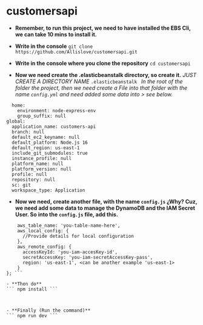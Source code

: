 # customersapi

- **Remember, to run this project, we need to have installed the EBS Cli, we can take 10 mins to install it.**

- **Write in the console**
``` git clone https://github.com/Allislove/customersapi.git ```

- **Write in the console where you clone the repository**
``` cd customersapi ```

- **Now we need create the .elasticbeanstalk directory, so create it.**
 *JUST CREATE A DIRECTORY NAME* ```.elasticbeanstalk ``` *In the root of the folder the project, then we need create a File into that folder with the name ```config.yml``` and need added some data into > see below.*

``` branch-defaults:
  home:
    environment: node-express-env
    group_suffix: null
global:
  application_name: customers-api
  branch: null
  default_ec2_keyname: null
  default_platform: Node.js 16
  default_region: us-east-1
  include_git_submodules: true
  instance_profile: null
  platform_name: null
  platform_version: null
  profile: null
  repository: null
  sc: git
  workspace_type: Application
 ```

- **Now we need, create another file, with the name ```config.js``` ¿Why?
Cuz, we need add some data to manage the DynamoDB and the IAM Secret User. So into the ```config.js``` file, add this.**

``` module.exports = {
    aws_table_name: 'you-table-name-here',
    aws_local_config: {
      //Provide details for local configuration
    },
    aws_remote_config: {
      accessKeyId: 'you-iam-accesKey-id',
      secretAccessKey: 'you-iam-secretAccessKey-pass',
      region: 'us-east-1', <can be another example 'us-east-1>
    }
}; ```

- **Then do** 
``` npm install ```



- **Finally (Run the command)**
``` npm run dev ```


